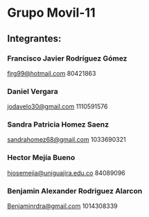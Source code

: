 Grupo Movil-11
==============

## Integrantes:

### Francisco Javier Rodríguez Gómez
fjrg99@hotmail.com
80421863

### Daniel Vergara
jodavelo30@gmail.com
1110591576

### Sandra Patricia Homez Saenz
sandrahomez68@gmail.com
1033690321

### Hector Mejía Bueno
hjosemejia@uniguajira.edu.co
84089096

### Benjamin Alexander Rodriguez Alarcon
Benjaminrdra@gmail.com
1014308339



